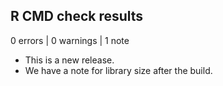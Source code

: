 ## R CMD check results

0 errors | 0 warnings | 1 note

* This is a new release.
* We have a note for library size after the build.
